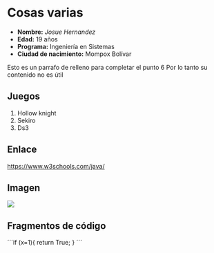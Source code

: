 # Cosas varias 
+ **Nombre:** *Josue Hernandez*
+ **Edad:** 19 años
+ **Programa:** Ingeniería en Sistemas
+ **Ciudad de nacimiento:** Mompox Bolívar

Esto es un parrafo de relleno para completar el punto 6
Por lo tanto su contenido no es útil

## Juegos
1. Hollow knight
2. Sekiro
3. Ds3

## Enlace
<https://www.w3schools.com/java/>
## Imagen
![](https://th.bing.com/th?id=OIP.cxN-GoALtVN6Cq0D5aHZNgHaEo&w=316&h=197&c=8&rs=1&qlt=90&o=6&dpr=1.5&pid=3.1&rm=2)



## Fragmentos de código
´´´if (x=1){
    return True;
    }
    ´´´
